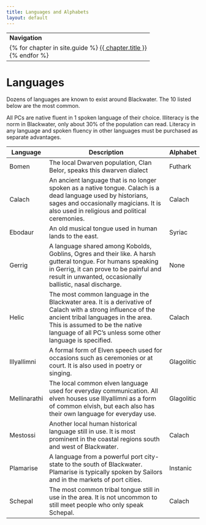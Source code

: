 ```yaml
---
title: Languages and Alphabets
layout: default
---
```

<table>
  <tr><td><b>Navigation</b></td></tr>
  <tr><td>
{% for chapter in site.guide %}
  <a href="{{ chapter.url | relative_url }}">{{ chapter.title }}</a><br>
{% endfor %}  
    </td></tr></table>  

# Languages  

Dozens of languages are known to exist around Blackwater.  The 10 listed below are the most common.  

All PCs are native fluent in 1 spoken language of their choice.  Illiteracy is the norm in Blackwater, only about 30% of the population can read.  Literacy in any language and spoken fluency in other languages must be purchased as separate advantages.   

|Language|Description|Alphabet|
|---|---|---|
|Bomen|The local Dwarven population, Clan Belor, speaks this dwarven dialect|Futhark|
|Calach|An ancient language that is no longer spoken as a native tongue. Calach is a dead language used by historians, sages and occasionally magicians. It is also used in religious and political ceremonies.|Calach|
|Ebodaur|An old musical tongue used in human lands to the east.|Syriac|
|Gerrig|A language shared among Kobolds, Goblins, Ogres and their like. A harsh gutteral tongue.  For humans speaking in Gerrig, it can prove to be painful and result in unwanted, occasionally ballistic, nasal discharge.|None|
|Helic|The most common language in the Blackwater area.  It is a derivative of Calach with a strong influence of the ancient tribal languages in the area.  This is assumed to be the native language of all PC’s unless some other language is specified.|Calach|
|Illyallimni|A formal form of Elven speech used for occasions such as ceremonies or at court. It is also used in poetry or singing.|Glagolitic|
|Mellinarathi|The local common elven language used for everyday communication. All elven houses use Illyallimni as a form of common elvish, but each also has their own language for everyday use.|Glagolitic|
|Mestossi|Another local human historical language still in use. It is most prominent in the coastal regions south and west of Blackwater.|Calach|
|Plamarise|A language from a powerful port city-state to the south of Blackwater. Plamarise is typically spoken by Sailors and in the markets of port cities.|Instanic|
|Schepal|The most common tribal tongue still in use in the area. It is not uncommon to still meet people who only speak Schepal.|Calach|  


